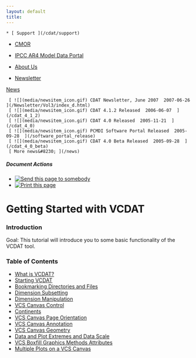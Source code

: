 ```yaml
---
layout: default
title: 
---
```



    * [ Support ](/cdat/support)

  * [ CMOR ](/cmor)

  * [ IPCC AR4 Model Data Portal ](/esg_data_portal)

  * [ About Us ](/about)

  * [ Newsletter ](/Newsletter)

[ News ](/news)

     [ ![](media/newsitem_icon.gif) CDAT Newsletter, June 2007  2007-06-26  ](/Newsletter/Vol3/index_d.html)
     [ ![](media/newsitem_icon.gif) CDAT 4.1.2 Released  2006-06-07  ](/cdat_4_1_2)
     [ ![](media/newsitem_icon.gif) CDAT 4.0 Released  2005-11-21  ](/cdat_4_0)
     [ ![](media/newsitem_icon.gif) PCMDI Software Portal Released  2005-09-28  ](/software_portal_release)
     [ ![](media/newsitem_icon.gif) CDAT 4.0 Beta Released  2005-09-28  ](/cdat_4_0_beta)
     [ More news&#8230; ](/news)

#####  Document Actions

  * [ ![Send this page to somebody](media/mail_icon.gif) ](/cdat/tutorials/getting-started/index_html/sendto_form)
  * [ ![Print this page](media/print_icon.gif) ](/this.print\(\))

#  Getting Started with VCDAT

###  Introduction

 Goal:  This tutorial will introduce you to some basic functionality of the VCDAT tool. 

###  Table of Contents

  * [ What is VCDAT? ](/what-is-vcdat)
  * [ Starting VCDAT ](/starting-vcdat)
  * [ Bookmarking Directories and Files ](/bookmarking)
  * [ Dimension Subsetting ](/dimension-subsetting)
  * [ Dimension Manipulation ](/dimension-manipulation)
  * [ VCS Canvas Control ](/vcs-canvas-control)
  * [ Continents ](/continents)
  * [ VCS Canvas Page Orientation ](/vcs-canvas-page-orientation)
  * [ VCS Canvas Annotation ](/vcs-canvas-annotation)
  * [ VCS Canvas Geometry ](/vcs-canvas-geometry)
  * [ Data and Plot Extremes and Data Scale ](/data-plot-extremes)
  * [ VCS Boxfill Graphics Methods Attributes ](/vcs-graphics-methods-attributes)
  * [ Multiple Plots on a VCS Canvas ](/multiple-plots)
